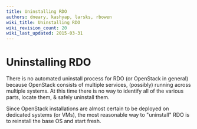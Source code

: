 ```yaml
---
title: Uninstalling RDO
authors: dneary, kashyap, larsks, rbowen
wiki_title: Uninstalling RDO
wiki_revision_count: 20
wiki_last_updated: 2015-03-31
---
```


# Uninstalling RDO

There is no automated uninstall process for RDO (or OpenStack in general) because OpenStack consists of multiple services, (possibly) running across multiple systems.  At this time there is no way to identify all of the various parts, locate them, & safely uninstall them.

Since OpenStack installations are almost certain to be deployed on dedicated systems (or VMs), the most reasonable way to "uninstall" RDO is to reinstall the base OS and start fresh.
